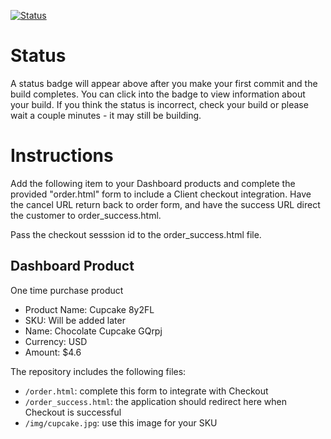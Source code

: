 [![Status](https://img.shields.io/badge/status-BUILDING%20COMMIT:%20ea65629af96c4667b51a7fcbc4d1e7e76204e45b-yellow.svg)](https://github.com/crowdbotics-challenges/bakery_scaffold_0XxYEePYH83mdXNP/commit/ea65629af96c4667b51a7fcbc4d1e7e76204e45b)


# Status

A status badge will appear above after you make your first commit and the build completes. You can click into the badge to view information about your build. If you think the status is incorrect, check your build or please wait a couple minutes - it may still be building.

# Instructions

Add the following item to your Dashboard products and complete the provided "order.html" form to include a Client checkout integration. Have the cancel URL return back to order form, and have the success URL direct the customer to order_success.html.

Pass the checkout sesssion id to the order_success.html file.

## Dashboard Product
One time purchase product
* Product Name: Cupcake 8y2FL
* SKU: Will be added later
* Name: Chocolate Cupcake GQrpj
* Currency: USD
* Amount: $4.6

The repository includes the following files:
* `/order.html`: complete this form to integrate with Checkout
* `/order_success.html`: the application should redirect here when Checkout is successful
* `/img/cupcake.jpg`: use this image for your SKU
